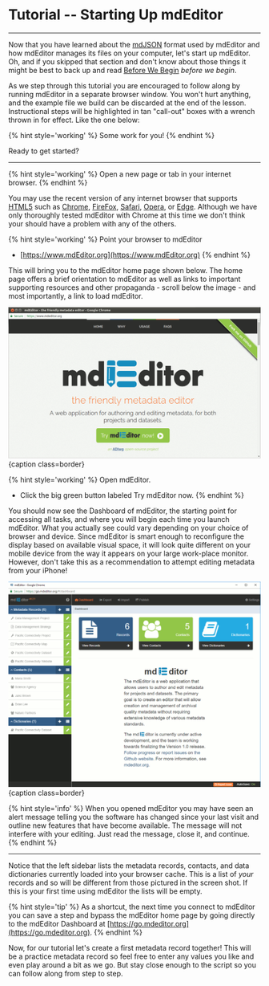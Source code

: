 # Tutorial -- Starting Up mdEditor

---

Now that you have learned about the [mdJSON](https://mdtools.adiwg.org) format used by mdEditor and how mdEditor manages its files on your computer, let's start up mdEditor. Oh, and if you skipped that section and don't know about those things it might be best to back up and read [Before We Begin](before-we-begin.md) _before we begin_.

As we step through this tutorial you are encouraged to follow along by running mdEditor in a separate browser window.  You won't hurt anything, and the example file we build can be discarded at the end of the lesson.  Instructional steps will be highlighted in tan "call-out" boxes with a wrench thrown in for effect.  Like the one below: 

{% hint style='working' %}
  Some work for you!
{% endhint %}

Ready to get started?

---

{% hint style='working' %}
  Open a new page or tab in your internet browser.
{% endhint %}

You may use the recent version of any internet browser that supports [HTML5](https://developer.mozilla.org/en-US/docs/Web/Guide/HTML/HTML5) such as [Chrome](https://www.google.com/chrome/), [FireFox](https://www.mozilla.org/en-US/firefox/), [Safari](https://www.apple.com/safari/), [Opera](https://www.opera.com/), or [Edge](https://www.microsoft.com/en-us/windows/microsoft-edge).  Although we have only thoroughly tested mdEditor with Chrome at this time we don't think your should have a problem with any of the others.

{% hint style='working' %}
  Point your browser to mdEditor
  * [https://www.mdEditor.org](https://www.mdEditor.org)
{% endhint %}

This will bring you to the mdEditor home page shown below. The home page offers a brief orientation to mdEditor as well as links to important supporting resources and other propaganda - scroll below the image - and most importantly, a link to load mdEditor.

![The mdEditor homepage.](/assets/tutorial/homepage.png){caption class=border}

{% hint style='working' %}
  Open mdEditor.
  * Click the big green button labeled <span class="btn btn-success">Try mdEditor now</span>.
{% endhint %}

You should now see the Dashboard of mdEditor, the starting point for accessing all tasks, and where you will begin each time you launch mdEditor. What you actually see could vary depending on your choice of browser and device. Since mdEditor is smart enough to reconfigure the display based on available visual space, it will look quite different on your mobile device from the way it appears on your large work-place monitor. However, don't take this as a recommendation to attempt editing metadata from your iPhone!

![The dashboard view.](/assets/tutorial/dashboard.png){caption class=border}

{% hint style='info' %}
When you opened mdEditor you may have seen an alert message telling you the software has changed since your last visit and outline new features that have become available.  The message will not interfere with your editing.  Just read the message, close it, and continue.
{% endhint %}

---

Notice that the left sidebar lists the metadata records, contacts, and data dictionaries currently loaded into your browser cache.  This is a list of _your_ records and so will be different from those pictured in the screen shot.  If this is your first time using mdEditor the lists will be empty. 

{% hint style='tip' %}
  As a shortcut, the next time you connect to mdEditor you can save a step and bypass the mdEditor home page by going directly to the mdEditor Dashboard at [https://go.mdeditor.org](https://go.mdeditor.org).
{% endhint %}

Now, for our tutorial let's create a first metadata record together!  This will be a practice metadata record so feel free to enter any values you like and even play around a bit as we go.  But stay close enough to the script so you can follow along from step to step. 

